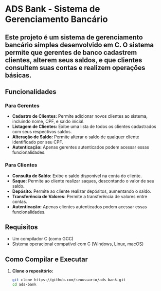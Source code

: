 # ADS Bank - Sistema de Gerenciamento Bancário

## Este projeto é um sistema de gerenciamento bancário simples desenvolvido em C. O sistema permite que gerentes de banco cadastrem clientes, alterem seus saldos, e que clientes consultem suas contas e realizem operações básicas.

## Funcionalidades

### Para Gerentes
- **Cadastro de Clientes:** Permite adicionar novos clientes ao sistema, incluindo nome, CPF, e saldo inicial.
- **Listagem de Clientes:** Exibe uma lista de todos os clientes cadastrados com seus respectivos saldos.
- **Alteração de Saldo:** Permite alterar o saldo de qualquer cliente identificado por seu CPF.
- **Autenticação:** Apenas gerentes autenticados podem acessar essas funcionalidades.

### Para Clientes
- **Consulta de Saldo:** Exibe o saldo disponível na conta do cliente.
- **Saque:** Permite ao cliente realizar saques, descontando o valor de seu saldo.
- **Depósito:** Permite ao cliente realizar depósitos, aumentando o saldo.
- **Transferência de Valores:** Permite a transferência de valores entre contas.
- **Autenticação:** Apenas clientes autenticados podem acessar essas funcionalidades.

## Requisitos

- Um compilador C (como GCC)
- Sistema operacional compatível com C (Windows, Linux, macOS)

## Como Compilar e Executar

1. **Clone o repositório:**

   ```bash
   git clone https://github.com/seuusuario/ads-bank.git
   cd ads-bank
